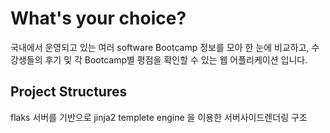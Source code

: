 # What's your choice?

국내에서 운영되고 있는 여러 software Bootcamp 정보를 모아 한 눈에 비교하고, 수강생들의 후기 및 각 Bootcamp별 평점을 확인할 수 있는 웹 어플리케이션 입니다.

## Project Structures
flaks 서버를 기반으로 jinja2 templete engine 을 이용한 서버사이드렌더링 구조

## 